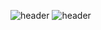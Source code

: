 ![header](https://capsule-render.vercel.app/api?type=wave)
![header](https://capsule-render.vercel.app/api?&color=0:000000,100:ffd900)
